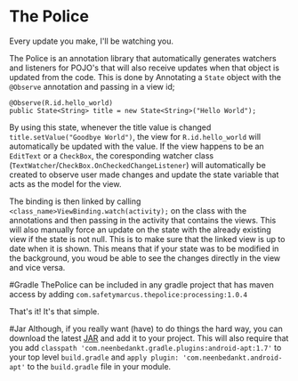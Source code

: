 # The Police
Every update you make, I'll be watching you.

The Police is an annotation library that automatically generates watchers and listeners for POJO's that will also receive updates when that object is updated from the code. This is done by Annotating a `State` object with the `@Observe` annotation and passing in a view id;

```
@Observe(R.id.hello_world)
public State<String> title = new State<String>("Hello World");
```

By using this state, whenever the title value is changed `title.setValue("Goodbye World")`, the view for `R.id.hello_world` will automatically be updated with the value. If the view happens to be an `EditText` or a `CheckBox`, the coresponding watcher class (`TextWatcher`/`CheckBox.OnCheckedChangeListener`) will automatically be created to observe user made changes and update the state variable that acts as the model for the view.

The binding is then linked by calling `<class_name>ViewBinding.watch(activity);` on the class with the annotations and then passing in the activity that contains the views. This will also manually force an update on the state with the already existing view if the state is not null. This is to make sure that the linked view is up to date when it is shown. This means that if your state was to be modified in the background, you woud be able to see the changes directly in the view and vice versa.

#Gradle
ThePolice can be included in any gradle project that has maven access by adding
`com.safetymarcus.thepolice:processing:1.0.4`

That's it! It's that simple.

#Jar
Although, if you really want (have) to do things the hard way, you can download the latest <a href="https://drive.google.com/file/d/0B9zL9B65mpLlMi14MF91NTEyakk/view?usp=sharing">JAR</a> and add it to your project. This will also require that you add `classpath 'com.neenbedankt.gradle.plugins:android-apt:1.7'` to your top level `build.gradle` and `apply plugin: 'com.neenbedankt.android-apt'` to the `build.gradle` file in your module.
